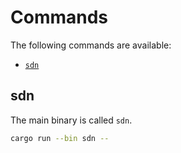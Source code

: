 # Commands

The following commands are available:

- [`sdn`](#sdn)

## sdn

The main binary is called `sdn`.

```zsh
cargo run --bin sdn --
```
